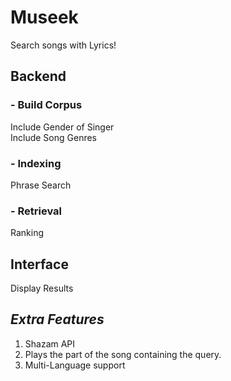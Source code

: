 # **Museek**
Search songs with Lyrics!
##  Backend
### - Build Corpus
Include Gender of Singer \
Include Song Genres
### - Indexing 
Phrase Search
### -  Retrieval
Ranking 
##  Interface
Display Results 
## _Extra Features_
1. Shazam API
1. Plays the part of the song containing the query.
1. Multi-Language support